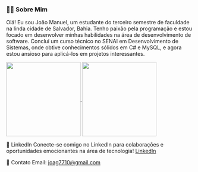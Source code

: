 ### 👨‍💻 Sobre Mim
Olá! Eu sou João Manuel, um estudante do terceiro semestre de faculdade na linda cidade de Salvador, Bahia. Tenho paixão pela programação e estou focado em desenvolver minhas habilidades na área de desenvolvimento de software. Concluí um curso técnico no SENAI em Desenvolvimento de Sistemas, onde obtive conhecimentos sólidos em C# e MySQL, e agora estou ansioso para aplicá-los em projetos interessantes.

<a href="https://github.com/JoaoSilvaDeveloper/github-readme-stats">
  <img height=200 align="center" src="https://github-readme-stats.vercel.app/api?username=JoaoSilvaDeveloper" />
</a>
<a href="https://github.com/JoaoSilvaDeveloper/convoychat">
  <img height=200 align="center" src="https://github-readme-stats.vercel.app/api/top-langs?username=JoaoSilvaDeveloper&layout=compact&langs_count=8&card_width=320" />
</a>

🔗 LinkedIn
Conecte-se comigo no LinkedIn para colaborações e oportunidades emocionantes na área de tecnologia!
[LinkedIn](https://www.linkedin.com/in/joão-manuel-silva-cunha-459b162b7/)

📧 Contato
Email: joag7710@gmail.com

